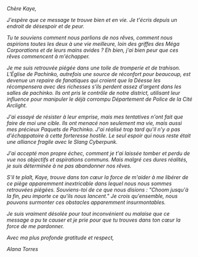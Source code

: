 _Chère Kaye,_

_J'espère que ce message te trouve bien et en vie. Je t'écris depuis un endroit de désespoir et de peur._

_Tu te souviens comment nous parlions de nos rêves, comment nous aspirions toutes les deux à une vie meilleure, loin des griffes des Méga Corporations et de leurs mains avides ? Eh bien, j'ai bien peur que ces rêves commencent à m'échapper._

_Je me suis retrouvée piégée dans une toile de tromperie et de trahison. L'Église de Pachinko, autrefois une source de réconfort pour beaucoup, est devenue un repaire de fanatiques qui croient que la Déesse les récompensera avec des richesses s'ils perdent assez d'argent dans les salles de pachinko. Ils ont pris le contrôle de notre district, utilisant leur influence pour manipuler le déjà corrompu Département de Police de la Cité Arclight._

_J'ai essayé de résister à leur emprise, mais mes tentatives n'ont fait que faire de moi une cible. Ils ont menacé non seulement ma vie, mais aussi mes précieux Paquets de Pachinko. J'ai réalisé trop tard qu'il n'y a pas d'échappatoire à cette forteresse hostile. Le seul espoir qui nous reste était une alliance fragile avec le Slang Cyberpunk._

_J'ai accepté mon propre échec, comment je t'ai laissée tomber et perdu de vue nos objectifs et aspirations communs. Mais malgré ces dures réalités, je suis déterminée à ne pas abandonner nos rêves._

_S'il te plaît, Kaye, trouve dans ton cœur la force de m'aider à me libérer de ce piège apparemment inextricable dans lequel nous nous sommes retrouvées piégées. Souviens-toi de ce que nous disions : "Choom jusqu'à la fin, peu importe ce qu'ils nous lancent." Je crois qu'ensemble, nous pouvons surmonter ces obstacles apparemment insurmontables._

_Je suis vraiment désolée pour tout inconvénient ou malaise que ce message a pu te causer et je prie pour que tu trouves dans ton cœur la force de me pardonner._

_Avec ma plus profonde gratitude et respect,_

_Alana Torres_

